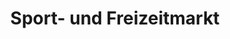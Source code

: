 ---
title: "Sport- und Freizeitmarkt"
url: /grossroehrsdorf/sport-und-freizeitmarkt/
shop: Sport
---